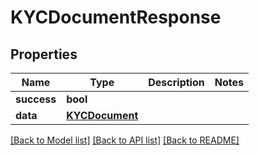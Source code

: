 # KYCDocumentResponse

## Properties
Name | Type | Description | Notes
------------ | ------------- | ------------- | -------------
**success** | **bool** |  | 
**data** | [**KYCDocument**](KYCDocument.md) |  | 

[[Back to Model list]](../README.md#documentation-for-models) [[Back to API list]](../README.md#documentation-for-api-endpoints) [[Back to README]](../README.md)


